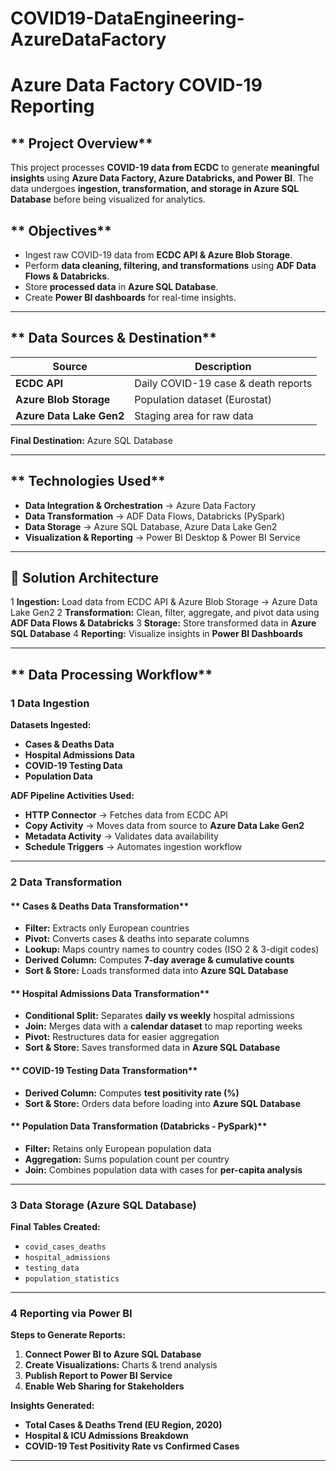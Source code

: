 # COVID19-DataEngineering-AzureDataFactory

# **Azure Data Factory COVID-19 Reporting**

## ** Project Overview**
This project processes **COVID-19 data from ECDC** to generate **meaningful insights** using **Azure Data Factory, Azure Databricks, and Power BI**. The data undergoes **ingestion, transformation, and storage in Azure SQL Database** before being visualized for analytics.

## ** Objectives**
- Ingest raw COVID-19 data from **ECDC API & Azure Blob Storage**.
- Perform **data cleaning, filtering, and transformations** using **ADF Data Flows & Databricks**.
- Store **processed data** in **Azure SQL Database**.
- Create **Power BI dashboards** for real-time insights.

---

## ** Data Sources & Destination**
| **Source**               | **Description** 
|--------------------------|---------------
| **ECDC API**             | Daily COVID-19 case & death reports 
| **Azure Blob Storage**   | Population dataset (Eurostat) 
| **Azure Data Lake Gen2** | Staging area for raw data 

 **Final Destination:** Azure SQL Database

---

## ** Technologies Used**
- **Data Integration & Orchestration** → Azure Data Factory
- **Data Transformation** → ADF Data Flows, Databricks (PySpark)
- **Data Storage** → Azure SQL Database, Azure Data Lake Gen2
- **Visualization & Reporting** → Power BI Desktop & Power BI Service

---

## **🔗 Solution Architecture**
1️ **Ingestion:** Load data from ECDC API & Azure Blob Storage → Azure Data Lake Gen2
2️ **Transformation:** Clean, filter, aggregate, and pivot data using **ADF Data Flows & Databricks**
3️ **Storage:** Store transformed data in **Azure SQL Database**
4️ **Reporting:** Visualize insights in **Power BI Dashboards**

---

## ** Data Processing Workflow**

### **1️ Data Ingestion**
 **Datasets Ingested:**
- **Cases & Deaths Data**
- **Hospital Admissions Data**
- **COVID-19 Testing Data**
- **Population Data**

 **ADF Pipeline Activities Used:**
- **HTTP Connector** → Fetches data from ECDC API
- **Copy Activity** → Moves data from source to **Azure Data Lake Gen2**
- **Metadata Activity** → Validates data availability
- **Schedule Triggers** → Automates ingestion workflow

---

### **2️ Data Transformation**

#### ** Cases & Deaths Data Transformation**
- **Filter:** Extracts only European countries
- **Pivot:** Converts cases & deaths into separate columns
- **Lookup:** Maps country names to country codes (ISO 2 & 3-digit codes)
- **Derived Column:** Computes **7-day average & cumulative counts**
- **Sort & Store:** Loads transformed data into **Azure SQL Database**

#### ** Hospital Admissions Data Transformation**
- **Conditional Split:** Separates **daily vs weekly** hospital admissions
- **Join:** Merges data with a **calendar dataset** to map reporting weeks
- **Pivot:** Restructures data for easier aggregation
- **Sort & Store:** Saves transformed data in **Azure SQL Database**

#### ** COVID-19 Testing Data Transformation**
- **Derived Column:** Computes **test positivity rate (%)**
- **Sort & Store:** Orders data before loading into **Azure SQL Database**

#### ** Population Data Transformation (Databricks - PySpark)**
- **Filter:** Retains only European population data
- **Aggregation:** Sums population count per country
- **Join:** Combines population data with cases for **per-capita analysis**

---

### **3️ Data Storage (Azure SQL Database)**
 **Final Tables Created:**
- `covid_cases_deaths`
- `hospital_admissions`
- `testing_data`
- `population_statistics`

---

### **4️ Reporting via Power BI**

 **Steps to Generate Reports:**
1. **Connect Power BI to Azure SQL Database**
2. **Create Visualizations:** Charts & trend analysis
3. **Publish Report to Power BI Service**
4. **Enable Web Sharing for Stakeholders**

 **Insights Generated:**
- **Total Cases & Deaths Trend (EU Region, 2020)**
- **Hospital & ICU Admissions Breakdown**
- **COVID-19 Test Positivity Rate vs Confirmed Cases**


---

